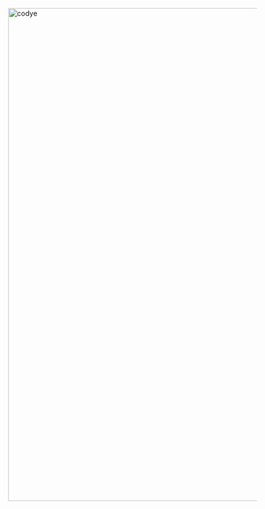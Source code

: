 <img width="1001" alt="codye" src="https://github.com/abigail0000000/Happy/assets/160373542/2cab5820-feba-4cb4-8c85-903dc29b07f7">
